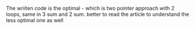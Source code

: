The wriiten code is the optimal - which is two pointer approach with 2 loops, same in 3 sum and 2 sum.
better to read the article to understand the less optimal one as well